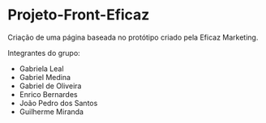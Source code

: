 # Projeto-Front-Eficaz
Criação de uma página baseada no protótipo criado pela Eficaz Marketing.

Integrantes do grupo:
- Gabriela Leal
- Gabriel Medina
- Gabriel de Oliveira
- Enrico Bernardes
- João Pedro dos Santos
- Guilherme Miranda
